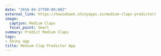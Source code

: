 ```yaml
---
date: "2016-04-27T00:00:00Z"
external_link: https://howiebaek.shinyapps.io/medium-claps-predictor/
image:
  caption: Medium Claps
  focal_point: Smart
summary: Predict Medium Claps
tags:
- Shiny app
title: Medium Clap Predictor App
---
```

